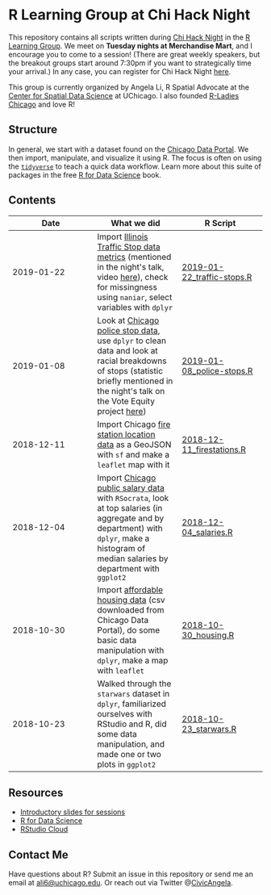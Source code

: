 
R Learning Group at Chi Hack Night
==================================

This repository contains all scripts written during [Chi Hack Night](https://chihacknight.org) in the [R Learning Group](https://github.com/chihacknight/breakout-groups/issues/173). We meet on **Tuesday nights at Merchandise Mart**, and I encourage you to come to a session! (There are great weekly speakers, but the breakout groups start around 7:30pm if you want to strategically time your arrival.) In any case, you can register for Chi Hack Night [here](https://www.eventbrite.com/e/chi-hack-night-registration-41703945624).

This group is currently organized by Angela Li, R Spatial Advocate at the [Center for Spatial Data Science](https://spatial.uchicago.edu) at UChicago. I also founded [R-Ladies Chicago](https://rladieschicago.org) and love R!

Structure
---------

In general, we start with a dataset found on the [Chicago Data Portal](https://data.cityofchicago.org/). We then import, manipulate, and visualize it using R. The focus is often on using the [`tidyverse`](https://www.tidyverse.org/) to teach a quick data workflow. Learn more about this suite of packages in the free [R for Data Science](https://r4ds.had.co.nz/) book.

Contents
--------

<table>
<colgroup>
<col width="33%" />
<col width="33%" />
<col width="33%" />
</colgroup>
<thead>
<tr class="header">
<th>Date</th>
<th>What we did</th>
<th>R Script</th>
</tr>
</thead>
<tbody>
<tr class="odd">
<td>2019-01-22</td>
<td>Import <a href="https://d4q93323g8cmn.cloudfront.net/data/2017_metrics.csv">Illinois Traffic Stop data metrics</a> (mentioned in the night's talk, video <a href="https://chihacknight.org/events/2019/01/22/racial-disparities-IL-traffic-stops.html">here</a>), check for missingness using <code>naniar</code>, select variables with <code>dplyr</code></td>
<td><a href="https://github.com/angela-li/r-learning-group/blob/master/R/2019-01-22_traffic-stops.R">2019-01-22_traffic-stops.R</a></td>
</tr>
<tr class="even">
<td>2019-01-08</td>
<td>Look at <a href="https://home.chicagopolice.org/isr-data/">Chicago police stop data</a>, use <code>dplyr</code> to clean data and look at racial breakdowns of stops (statistic briefly mentioned in the night's talk on the Vote Equity project <a href="https://chihacknight.org/events/2019/01/08/vote-equity-project.html">here</a>)</td>
<td><a href="https://github.com/angela-li/r-learning-group/blob/master/R/2019-01-08_police-stops.R">2019-01-08_police-stops.R</a></td>
</tr>
<tr class="odd">
<td>2018-12-11</td>
<td>Import Chicago <a href="https://data.cityofchicago.org/Administration-Finance/Current-Employee-Names-Salaries-and-Position-Title/xzkq-xp2w">fire station location data</a> as a GeoJSON with <code>sf</code> and make a <code>leaflet</code> map with it</td>
<td><a href="https://github.com/angela-li/r-learning-group/blob/master/R/2018-12-11_firestations.R">2018-12-11_firestations.R</a></td>
</tr>
<tr class="even">
<td>2018-12-04</td>
<td>Import <a href="https://data.cityofchicago.org/Administration-Finance/Current-Employee-Names-Salaries-and-Position-Title/xzkq-xp2w">Chicago public salary data</a> with <code>RSocrata</code>, look at top salaries (in aggregate and by department) with <code>dplyr</code>, make a histogram of median salaries by department with <code>ggplot2</code></td>
<td><a href="https://github.com/angela-li/r-learning-group/blob/master/R/2018-12-04_salaries.R">2018-12-04_salaries.R</a></td>
</tr>
<tr class="odd">
<td>2018-10-30</td>
<td>Import <a href="https://data.cityofchicago.org/Community-Economic-Development/Affordable-Rental-Housing-Developments/s6ha-ppgi">affordable housing data</a> (csv downloaded from Chicago Data Portal), do some basic data manipulation with <code>dplyr</code>, make a map with <code>leaflet</code></td>
<td><a href="https://github.com/angela-li/r-learning-group/blob/master/R/2018-10-30_housing.R">2018-10-30_housing.R</a></td>
</tr>
<tr class="even">
<td>2018-10-23</td>
<td>Walked through the <code>starwars</code> dataset in <code>dplyr</code>, familiarized ourselves with RStudio and R, did some data manipulation, and made one or two plots in <code>ggplot2</code></td>
<td><a href="https://github.com/angela-li/r-learning-group/blob/master/R/2018-10-23_starwars.R">2018-10-23_starwars.R</a></td>
</tr>
</tbody>
</table>

Resources
---------

-   [Introductory slides for sessions](https://docs.google.com/presentation/d/1qEyoOjJx1elaftrCnckWGMjFZ7xZaGP4fsQeAp9Zp5c/edit#slide=id.g4632030f2f_0_0)
-   [R for Data Science](https://spatial.uchicago.edu)
-   [RStudio Cloud](https://rstudio.cloud)

Contact Me
----------

Have questions about R? Submit an issue in this repository or send me an email at <ali6@uchicago.edu>. Or reach out via Twitter @[CivicAngela](https://twitter.com/CivicAngela).
